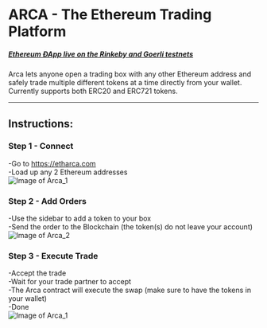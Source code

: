 # ARCA - The Ethereum Trading Platform  
##### [Ethereum ÐApp live on the Rinkeby and Goerli testnets](https://etharca.com)

Arca lets anyone open a trading box with any other Ethereum address and safely trade multiple different tokens at a time directly from your wallet.
Currently supports both ERC20 and ERC721 tokens.
___

## Instructions:

### Step 1 - Connect  
-Go to https://etharca.com  
-Load up any 2 Ethereum addresses  
![Image of Arca_1](https://i.imgur.com/6Hb5HhC.png)

### Step 2 - Add Orders  
-Use the sidebar to add a token to your box  
-Send the order to the Blockchain (the token(s) do not leave your account)  
![Image of Arca_2](https://i.imgur.com/nlnC6Mz.png)

### Step 3 - Execute Trade  
-Accept the trade  
-Wait for your trade partner to accept  
-The Arca contract will execute the swap (make sure to have the tokens in your wallet)  
-Done  
![Image of Arca_1](https://i.imgur.com/tLwVBVv.png)
